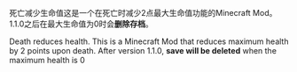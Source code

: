 死亡减少生命值这是一个在死亡时减少2点最大生命值功能的Minecraft Mod。1.1.0之后在最大生命值为0时会**删除存档**。

Death reduces health. This is a Minecraft Mod that reduces maximum health by 2 points upon death. After version 1.1.0, **save will be deleted** when the maximum health is 0

